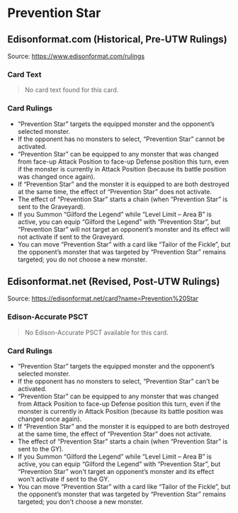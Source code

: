 # Prevention Star

## Edisonformat.com (Historical, Pre-UTW Rulings)

Source: https://www.edisonformat.com/rulings

### Card Text

> No card text found for this card.

### Card Rulings

*   “Prevention Star” targets the equipped monster and the opponent’s selected monster.
*   If the opponent has no monsters to select, “Prevention Star” cannot be activated.
*   “Prevention Star” can be equipped to any monster that was changed from face-up Attack Position to face-up Defense position this turn, even if the monster is currently in Attack Position (because its battle position was changed once again).
*   If “Prevention Star” and the monster it is equipped to are both destroyed at the same time, the effect of “Prevention Star” does not activate.
*   The effect of “Prevention Star” starts a chain (when “Prevention Star” is sent to the Graveyard).
*   If you Summon “Gilford the Legend” while “Level Limit – Area B” is active, you can equip “Gilford the Legend” with “Prevention Star”, but “Prevention Star” will not target an opponent’s monster and its effect will not activate if sent to the Graveyard.
*   You can move “Prevention Star” with a card like “Tailor of the Fickle”, but the opponent’s monster that was targeted by “Prevention Star” remains targeted; you do not choose a new monster.

## Edisonformat.net (Revised, Post-UTW Rulings)

Source: https://edisonformat.net/card?name=Prevention%20Star

### Edison-Accurate PSCT

> No Edison-Accurate PSCT available for this card.

### Card Rulings

*   “Prevention Star” targets the equipped monster and the opponent’s selected monster.
*   If the opponent has no monsters to select, “Prevention Star” can't be activated.
*   “Prevention Star” can be equipped to any monster that was changed from Attack Position to face-up Defense position this turn, even if the monster is currently in Attack Position (because its battle position was changed once again).
*   If “Prevention Star” and the monster it is equipped to are both destroyed at the same time, the effect of “Prevention Star” does not activate.
*   The effect of “Prevention Star” starts a chain (when “Prevention Star” is sent to the GY).
*   If you Summon “Gilford the Legend” while “Level Limit – Area B” is active, you can equip “Gilford the Legend” with “Prevention Star”, but “Prevention Star” won't target an opponent’s monster and its effect won't activate if sent to the GY.
*   You can move “Prevention Star” with a card like “Tailor of the Fickle”, but the opponent’s monster that was targeted by “Prevention Star” remains targeted; you don't choose a new monster.
            